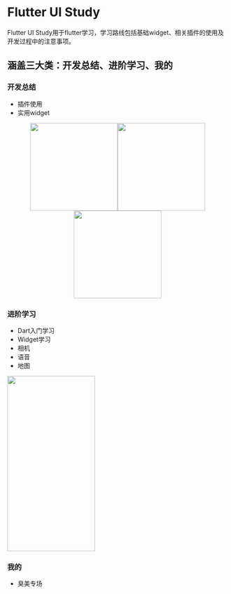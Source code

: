 # Flutter UI Study

Flutter UI Study用于flutter学习，学习路线包括基础widget、相关插件的使用及开发过程中的注意事项。

## 涵盖三大类：开发总结、进阶学习、我的

### 开发总结
- 插件使用
- 实用widget
<center class="half">
  <img src="https://github.com/Asscre/FUS/blob/master/mdimage/engineeringservice.png?raw=true" width = "200" alt="" /><img src="https://github.com/Asscre/FUS/blob/master/mdimage/waterripple.gif?raw=true" width = "200" alt="" /><img src="https://github.com/Asscre/FUS/blob/master/mdimage/radar.gif?raw=true" width = "200" alt="" />
</center>

### 进阶学习
- Dart入门学习
- Widget学习
- 相机
- 语音
- 地图
<img src="https://github.com/Asscre/FUS/blob/master/mdimage/study.png?raw=true" width = "200" height = "400" alt="" align=center />

### 我的
- 臭美专场

